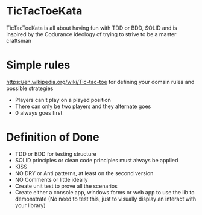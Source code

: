 # TicTacToeKata
TicTacToeKata is all about having fun with TDD or BDD, SOLID and is inspired by the Codurance ideology of trying to strive to be a master craftsman

# Simple rules
https://en.wikipedia.org/wiki/Tic-tac-toe for defining your domain rules and possible strategies
* Players can't play on a played position
* There can only be two players and they alternate goes
* 0 always goes first

# Definition of Done
* TDD or BDD for testing structure
* SOLID principles or clean code principles must always be applied
* KISS
* NO DRY or Anti patterns, at least on the second version
* NO Comments or little ideally
* Create unit test to prove all the scenarios
* Create either a console app, windows forms or web app to use the lib to demonstrate (No need to test this, just to visually display an interact with your library)
